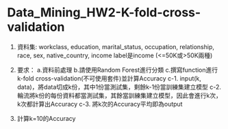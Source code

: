 # Data_Mining_HW2-K-fold-cross-validation

1. 資料集: workclass, education, marital_status, occupation, relationship, race, sex, native_country, income
   label是income (<=50K或>50K兩種)
2. 要求：
   a.資料前處理
   b.請使用Random Forest進行分類
   c.撰寫function進行k-fold cross-validation(不可使用套件)並計算Accuracy
      c-1. input(k, data)，將data切成k份，其中1份當測試集，剩餘k-1份當訓練集建立模型
      c-2. 輪流將k份的每份資料都當測試集，其餘當訓練集建立模型，因此會進行k次，k次都計算出Accuracy
      c-3. 將k次的Accuracy平均即為output
  
3. 計算k=10的Accuracy
